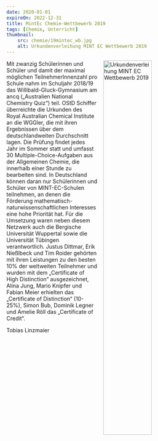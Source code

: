 ```yaml
---
date: 2020-01-01
expireOn: 2022-12-31
title: MintEc Chemie-Wettbewerb 2019
tags: [Chemie, Unterricht]
thumbnail: 
    src: chemie/19mintec_wb.jpg
    alt: Urkundenverleihung MINT EC Wettbewerb 2019
---
```

<img src="/images/19mintec_wb.jpg" alt = "Urkundenverleihung MINT EC Wettbewerb 2019" style="float: right; margin-left: 15px; width: 50%; margin-bottom: 15px"></img>
<p>
    Mit zwanzig Schülerinnen und Schüler und damit der maximal möglichen TeilnehmerInnenzahl pro Schule nahm im Schuljahr 2018/19 das Willibald-Gluck-Gymnasium am ancq („Australien National Chemistry Quiz“) teil. OStD Schiffer überreichte die Urkunden des Royal Australian Chemical Institute an die WGGler, die mit ihren Ergebnissen über dem deutschlandweiten Durchschnitt lagen. Die Prüfung findet jedes Jahr im Sommer statt und umfasst 30 Multiple-Choice-Aufgaben aus der Allgemeinen Chemie, die innerhalb einer Stunde zu bearbeiten sind. In Deutschland können daran nur Schülerinnen und Schüler von MINT-EC-Schulen teilnehmen, an denen die Förderung mathematisch-naturwissenschaftlichen Interesses eine hohe Priorität hat. Für die Umsetzung waren neben diesem Netzwerk auch die Bergische Universität Wuppertal sowie die Universität Tübingen verantwortlich. Justus Dittmar, Erik Nießlbeck und Tim Roider gehörten mit ihren Leistungen zu den besten 10% der weltweiten Teilnehmer und wurden mit dem „Certificate of High Distinction“ ausgezeichnet, Alina Jung, Mario Knipfer und Fabian Meier erhielten das „Certificate of Distinction“ (10-25%), Simon Bub, Dominik Legner und Amelie Röll das „Certificate of Credit“.
</p>    
<p>
    Tobias Linzmaier
</p>